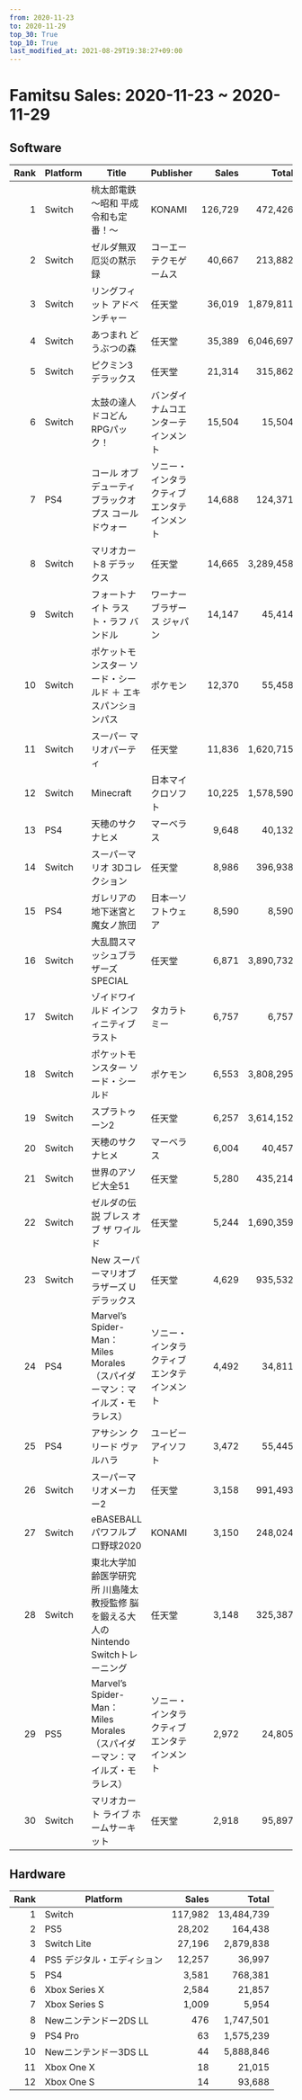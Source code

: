 ```yaml
---
from: 2020-11-23
to: 2020-11-29
top_30: True
top_10: True
last_modified_at: 2021-08-29T19:38:27+09:00
---
```

# Famitsu Sales: 2020-11-23 ~ 2020-11-29
## Software
| Rank | Platform | Title | Publisher | Sales | Total | Rate | New |
| -: | -- | -- | -- | -: | -: | -: | -- |
| 1 | Switch | 桃太郎電鉄 〜昭和 平成 令和も定番！〜 | KONAMI | 126,729 | 472,426 | 40% |  |
| 2 | Switch | ゼルダ無双 厄災の黙示録 | コーエーテクモゲームス | 40,667 | 213,882 | 40% |  |
| 3 | Switch | リングフィット アドベンチャー | 任天堂 | 36,019 | 1,879,811 | 20% |  |
| 4 | Switch | あつまれ どうぶつの森 | 任天堂 | 35,389 | 6,046,697 | 20% |  |
| 5 | Switch | ピクミン3 デラックス | 任天堂 | 21,314 | 315,862 | 20% |  |
| 6 | Switch | 太鼓の達人 ドコどんRPGパック！ | バンダイナムコエンターテインメント | 15,504 | 15,504 | 80% | **New** |
| 7 | PS4 | コール オブ デューティ ブラックオプス コールドウォー | ソニー・インタラクティブエンタテインメント | 14,688 | 124,371 | 20% |  |
| 8 | Switch | マリオカート8 デラックス | 任天堂 | 14,665 | 3,289,458 | 20% |  |
| 9 | Switch | フォートナイト ラスト・ラフ バンドル | ワーナー ブラザース ジャパン | 14,147 | 45,414 | 20% |  |
| 10 | Switch | ポケットモンスター ソード・シールド ＋ エキスパンションパス | ポケモン | 12,370 | 55,458 | 60% |  |
| 11 | Switch | スーパー マリオパーティ | 任天堂 | 11,836 | 1,620,715 | 20% |  |
| 12 | Switch | Minecraft | 日本マイクロソフト | 10,225 | 1,578,590 | 20% |  |
| 13 | PS4 | 天穂のサクナヒメ | マーベラス | 9,648 | 40,132 | 20% |  |
| 14 | Switch | スーパーマリオ 3Dコレクション | 任天堂 | 8,986 | 396,938 | 40% |  |
| 15 | PS4 | ガレリアの地下迷宮と魔女ノ旅団 | 日本一ソフトウェア | 8,590 | 8,590 | 40% | **New** |
| 16 | Switch | 大乱闘スマッシュブラザーズ SPECIAL | 任天堂 | 6,871 | 3,890,732 | 20% |  |
| 17 | Switch | ゾイドワイルド インフィニティブラスト | タカラトミー | 6,757 | 6,757 | 80% | **New** |
| 18 | Switch | ポケットモンスター ソード・シールド | ポケモン | 6,553 | 3,808,295 | 20% |  |
| 19 | Switch | スプラトゥーン2 | 任天堂 | 6,257 | 3,614,152 | 20% |  |
| 20 | Switch | 天穂のサクナヒメ | マーベラス | 6,004 | 40,457 | 20% |  |
| 21 | Switch | 世界のアソビ大全51 | 任天堂 | 5,280 | 435,214 | 20% |  |
| 22 | Switch | ゼルダの伝説 ブレス オブ ザ ワイルド | 任天堂 | 5,244 | 1,690,359 | 20% |  |
| 23 | Switch | New スーパーマリオブラザーズ U デラックス | 任天堂 | 4,629 | 935,532 | 20% |  |
| 24 | PS4 | Marvel’s Spider-Man： Miles Morales（スパイダーマン：マイルズ・モラレス） | ソニー・インタラクティブエンタテインメント | 4,492 | 34,811 | 60% |  |
| 25 | PS4 | アサシン クリード ヴァルハラ | ユービーアイソフト | 3,472 | 55,445 | 40% |  |
| 26 | Switch | スーパーマリオメーカー2 | 任天堂 | 3,158 | 991,493 | 20% |  |
| 27 | Switch | eBASEBALLパワフルプロ野球2020 | KONAMI | 3,150 | 248,024 | 20% |  |
| 28 | Switch | 東北大学加齢医学研究所 川島隆太教授監修 脳を鍛える大人のNintendo Switchトレーニング | 任天堂 | 3,148 | 325,387 | 20% |  |
| 29 | PS5 | Marvel’s Spider-Man： Miles Morales（スパイダーマン：マイルズ・モラレス） | ソニー・インタラクティブエンタテインメント | 2,972 | 24,805 | 60% |  |
| 30 | Switch | マリオカート ライブ ホームサーキット | 任天堂 | 2,918 | 95,897 | 40% |  |

## Hardware
| Rank | Platform | Sales | Total |
| -: | -- | -: | -: |
| 1 | Switch | 117,982 | 13,484,739 |
| 2 | PS5 | 28,202 | 164,438 |
| 3 | Switch Lite | 27,196 | 2,879,838 |
| 4 | PS5 デジタル・エディション | 12,257 | 36,997 |
| 5 | PS4 | 3,581 | 768,381 |
| 6 | Xbox Series X | 2,584 | 21,857 |
| 7 | Xbox Series S | 1,009 | 5,954 |
| 8 | Newニンテンドー2DS LL | 476 | 1,747,501 |
| 9 | PS4 Pro | 63 | 1,575,239 |
| 10 | Newニンテンドー3DS LL | 44 | 5,888,846 |
| 11 | Xbox One X | 18 | 21,015 |
| 12 | Xbox One S | 14 | 93,688 |